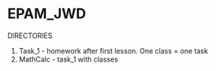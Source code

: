 # EPAM_JWD

DIRECTORIES

1. Task_1 - homework after first lesson. One class = one task
2. MathCalc - task_1 with classes
